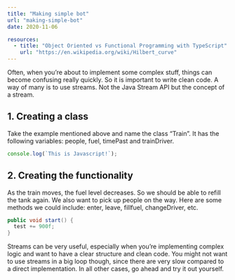 ```yaml
---
title: "Making simple bot"
url: "making-simple-bot"
date: 2020-11-06

resources:
  - title: "Object Oriented vs Functional Programming with TypeScript"
    url: "https://en.wikipedia.org/wiki/Hilbert_curve"
---
```


Often, when you’re about to implement some complex stuff, things can become confusing really quickly. 
So it is important to write clean code. A way of many is to use streams. Not the Java Stream API but the concept of a stream.
			
## 1. Creating a class
Take the example mentioned above and name the class “Train”. It has the following variables: people, fuel, timePast and trainDriver.

```js
console.log(`This is Javascript!`);
```

## 2. Creating the functionality
As the train moves, the fuel level decreases. So we should be able to refill the tank again. 
We also want to pick up people on the way. Here are some methods we could include: enter, leave, fillfuel, changeDriver, etc.

```java
public void start() {
  test += 900f;
}
```

Streams can be very useful, especially when you’re implementing complex logic and want to have a clear structure and clean code. You might not want to use streams in a big loop though, 
since there are very slow compared to a direct implementation. In all other cases, go ahead and try it out yourself.
